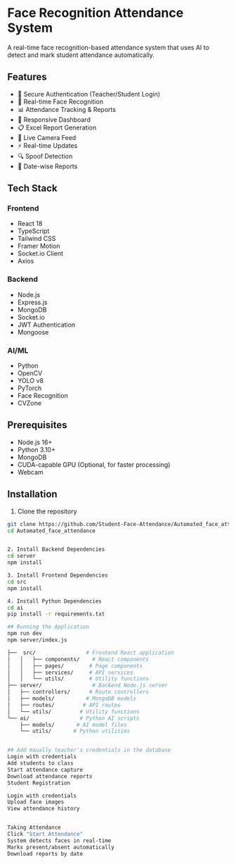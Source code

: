 # Face Recognition Attendance System

A real-time face recognition-based attendance system that uses AI to detect and mark student attendance automatically.

## Features

- 🔐 Secure Authentication (Teacher/Student Login)
- 👥 Real-time Face Recognition
- 📊 Attendance Tracking & Reports
- 📱 Responsive Dashboard
- 📋 Excel Report Generation
- 🎥 Live Camera Feed
- ⚡ Real-time Updates
- 🔍 Spoof Detection
- 📅 Date-wise Reports

## Tech Stack

### Frontend

- React 18
- TypeScript
- Tailwind CSS
- Framer Motion
- Socket.io Client
- Axios

### Backend

- Node.js
- Express.js
- MongoDB
- Socket.io
- JWT Authentication
- Mongoose

### AI/ML

- Python
- OpenCV
- YOLO v8
- PyTorch
- Face Recognition
- CVZone

## Prerequisites

- Node.js 16+
- Python 3.10+
- MongoDB
- CUDA-capable GPU (Optional, for faster processing)
- Webcam

## Installation

1. Clone the repository

```bash
git clone https://github.com/Student-Face-Attendance/Automated_face_attendance.git
cd Automated_face_attendance


2. Install Backend Dependencies
cd server
npm install

3. Install Frontend Dependencies
cd src
npm install

4. Install Python Dependencies
cd ai
pip install -r requirements.txt

## Running the Application
npm run dev
npm server/index.js

├──  src/                # Frontend React application
│   │   ├── components/    # React components
│   │   ├── pages/        # Page components
│   │   ├── services/     # API services
│   │   └── utils/        # Utility functions
├── server/                # Backend Node.js server
│   ├── controllers/      # Route controllers
│   ├── models/          # MongoDB models
│   ├── routes/         # API routes
│   └── utils/         # Utility functions
└── ai/                # Python AI scripts
    ├── models/       # AI model files
    └── utils/       # Python utilities


## Add maually teacher's credentials in the database
Login with credentials
Add students to class
Start attendance capture
Download attendance reports
Student Registration

Login with credentials
Upload face images
View attendance history


Taking Attendance
Click "Start Attendance"
System detects faces in real-time
Marks present/absent automatically
Download reports by date
```

